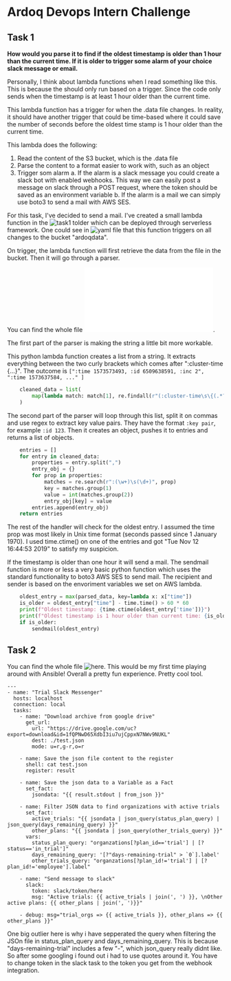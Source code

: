 # Ardoq Devops Intern Challenge
## Task 1
**How would you parse it to find if the oldest timestamp is older than 1 hour than the current time. If it is older to trigger some alarm of your choice slack message or email.**

Personally, I think about lambda functions when I read something like this. This is because the should only run based on a trigger. Since the code only sends when the timestamp is at least 1 hour older than the current time.

This lambda function has a trigger for when the .data file changes. In reality, it should have another trigger that could be time-based where it could save the number of seconds before the oldest time stamp is 1 hour older than the current time.

This lambda does the following:

1. Read the content of the S3 bucket, which is the .data file
2. Parse the content to a format easier to work with, such as an object
3. Trigger som alarm
    a. If the alarm is a slack message you could create a slack bot with enabled webhooks. This way we can easily post a message on slack through a POST request, where the token should be saved as an environment variable
    b. If the alarm is a mail we can simply use boto3 to send a mail with AWS SES.

For this task, I've decided to send a mail. I've created a small lambda function in the ![task1](./task1) tolder which can be deployed through serverless framework. One could see in ![yaml file](./serverless.yml) that this function triggers on all changes to the bucket "ardoqdata".

On trigger, the lambda function will first retrieve the data from the file in the bucket. Then it will go through a parser.

You can find the whole file ![here](./parser.py).

The first part of the parser is making the string a little bit more workable.

This python lambda function creates a list from a string. It extracts everything between the two curly brackets which comes after ":cluster-time {...}". The outcome is `[":time 1573573493, :id 6509638591, :inc 2", ":time 1573637584, ..." ]`
```python
    cleaned_data = list(
        map(lambda match: match[1], re.findall(r"(:cluster-time\s\{(.*?)\})", data))
    )
```

The second part of the parser will loop through this list, split it on commas and use regex to extract key value pairs. They have the format `:key pair`, for example `:id 123`. Then it creates an object, pushes it to entries and returns a list of objects.
```python
    entries = []
    for entry in cleaned_data:
        properties = entry.split(",")
        entry_obj = {}
        for prop in properties:
            matches = re.search(r":(\w+)\s(\d+)", prop)
            key = matches.group(1)
            value = int(matches.group(2))
            entry_obj[key] = value
        entries.append(entry_obj)
    return entries
```

The rest of the handler will check for the oldest entry. I assumed the time prop was most likely in Unix time format (seconds passed since 1 January 1970). I used time.ctime() on one of the entries and got "Tue Nov 12 16:44:53 2019" to satisfy my suspicion. 

If the timestamp is older than one hour it will send a mail. The sendmail function is more or less a very basic python function which uses the standard functionality to boto3 AWS SES to send mail. The recipient and sender is based on the envoriment variables we set on AWS lambda.
```python
    oldest_entry = max(parsed_data, key=lambda x: x["time"])
    is_older = oldest_entry["time"] - time.time() > 60 * 60
    print(f"Oldest timestamp: {time.ctime(oldest_entry['time'])}")
    print(f"Oldest timestamp is 1 hour older than current time: {is_older}")
    if is_older:
        sendmail(oldest_entry)
```


## Task 2

You can find the whole file ![here](./task2/play.yaml). This would be my first time playing around with Ansible! Overall a pretty fun experience. Pretty cool tool.

```
---
- name: "Trial Slack Messenger"
  hosts: localhost
  connection: local
  tasks:
    - name: "Download archive from google drive"
      get_url:
        url: "https://drive.google.com/uc?export=download&id=1fQPNwD65XdbI3iu7ujCppxN7NWv9NUKL"
        dest: ./test.json
        mode: u=r,g-r,o=r

    - name: Save the json file content to the register
      shell: cat test.json
      register: result

    - name: Save the json data to a Variable as a Fact
      set_fact:
        jsondata: "{{ result.stdout | from_json }}"

    - name: Filter JSON data to find organizations with active trials
      set_fact:
        active_trials: "{{ jsondata | json_query(status_plan_query) | json_query(days_remaining_query) }}"
        other_plans: "{{ jsondata | json_query(other_trials_query) }}"
      vars:
        status_plan_query: "organzations[?plan_id=='trial'] | [?status=='in_trial']"
        days_remaining_query: '[?"days-remaining-trial" > `0`].label'
        other_trials_query: "organzations[?plan_id!='trial'] | [?plan_id!='employee'].label"

    - name: "Send message to slack"
      slack:
        token: slack/token/here
        msg: "Active trials: {{ active_trials | join(', ') }}, \nOther active plans: {{ other_plans | join(', ')}}"

    - debug: msg="trial_orgs => {{ active_trials }}, other_plans => {{ other_plans }}"
```

One big outlier here is why i have sepperated the query when filtering the JSOn file in status_plan_query and days_remaining_query. This is because "days-remaining-trial" includes a few "-", which json_query really didnt like. So after some googling i found out i had to use quotes around it. You have to change token in the slack task to the token you get from the webhook integration.
